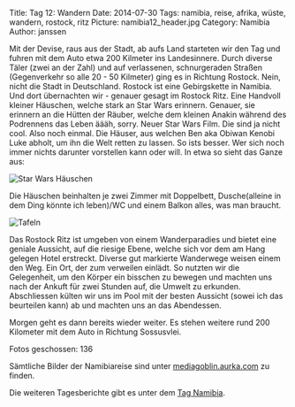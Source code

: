 Title: Tag 12: Wandern
Date: 2014-07-30
Tags: namibia, reise, afrika, wüste, wandern, rostock, ritz
Picture: namibia12_header.jpg
Category: Namibia
Author: janssen

Mit der Devise, raus aus der Stadt, ab aufs Land starteten wir den Tag und fuhren mit dem Auto etwa 200 Kilmeter ins Landesinnere. Durch diverse Täler (zwei an der Zahl) und auf verlassenen, schnurgeraden Straßen (Gegenverkehr so alle 20 - 50 Kilmeter) ging es in Richtung Rostock. Nein, nicht die Stadt in Deutschland. Rostock ist eine Gebirgskette in Namibia. Und dort übernachten wir - genauer gesagt im Rostock Ritz. Eine Handvoll kleiner Häuschen, welche stark an Star Wars erinnern. Genauer, sie erinnern an die Hütten der Räuber, welche dem kleinen Anakin während des Podrennens das Leben äääh, sorry. Neuer Star Wars Film. Die sind ja nicht cool. Also noch einmal. Die Häuser, aus welchen Ben aka Obiwan Kenobi Luke abholt, um ihn die Welt retten zu lassen. So ists besser. Wer sich noch immer nichts darunter vorstellen kann oder will. In etwa so sieht das Ganze aus:

![Star Wars Häuschen](http://mediagoblin.aurka.com/mgoblin_media/media_entries/346/ABC4131.medium.jpg)

Die Häuschen beinhalten je zwei Zimmer mit Doppelbett, Dusche(alleine in dem Ding könnte ich leben)/WC und einem Balkon alles, was man braucht.

![Tafeln](http://mediagoblin.aurka.com/mgoblin_media/media_entries/345/ABC4101.medium.jpg)

Das Rostock Ritz ist umgeben von einem Wanderparadies und bietet eine geniale Aussicht, auf die riesige Ebene, welche sich vor dem am Hang gelegen Hotel erstreckt. Diverse gut markierte Wanderwege weisen einem den Weg. Ein Ort, der zum verweilen einlädt. So nutzten wir die Gelegenheit, um den Körper ein bisschen zu bewegen und machten uns nach der Ankuft für zwei Stunden auf, die Umwelt zu erkunden. Abschliessen külten wir uns im Pool mit der besten Aussicht (sowei ich das beurteilen kann) ab und machten uns an das Abendessen.

Morgen geht es dann bereits wieder weiter. Es stehen weitere rund 200 Kilometer mit dem Auto in Richtung Sossusvlei.

Fotos geschossen: 136

Sämtliche Bilder der Namibiareise sind unter [mediagoblin.aurka.com](http://mediagoblin.aurka.com/u/janssen/collection/namibia-2014/) zu finden.

Die weiteren Tagesberichte gibt es unter dem [Tag Namibia](http://blog.aurka.com/tag/namibia.html).
